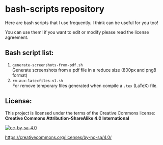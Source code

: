 # bash-scripts repository
 
Here are bash scripts that I use frequently.
I think can be useful for you too!

You can use them! if you want to edit or modify please read the license agreement.


## Bash script list:

1. `generate-screenshots-from-pdf.sh`\
Generate screenshots from a pdf file in a reduce size (800px and png8 format)
2. `rm-aux-latexfiles-v1.sh`\
For remove temporary files generated when compile a `.tex` (LaTeX) file.


## License:

This project is licensed under the terms of the Creative Commons license:\
**Creative Commons Attribution-ShareAlike 4.0 International**

[![cc-by-sa-4.0](https://mirrors.creativecommons.org/presskit/buttons/88x31/png/by-nc-sa.png)](https://creativecommons.org/licenses/by-nc-sa/4.0/)

<https://creativecommons.org/licenses/by-nc-sa/4.0/>

